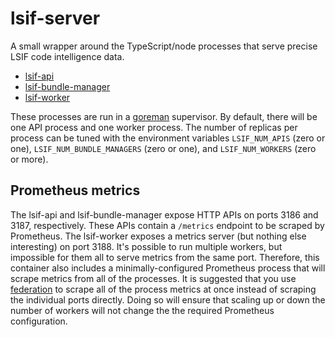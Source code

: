 # lsif-server

A small wrapper around the TypeScript/node processes that serve precise LSIF code intelligence data.

- [lsif-api](../../lsif/src/api/api.ts)
- [lsif-bundle-manager](../../lsif/src/bundle-manager/manager.ts)
- [lsif-worker](../../lsif/src/worker/worker.ts)

These processes are run in a [goreman](https://github.com/mattn/goreman) supervisor. By default, there will be one API process and one worker process. The number of replicas per process can be tuned with the environment variables `LSIF_NUM_APIS` (zero or one), `LSIF_NUM_BUNDLE_MANAGERS` (zero or one), and `LSIF_NUM_WORKERS` (zero or more).

## Prometheus metrics

The lsif-api and lsif-bundle-manager expose HTTP APIs on ports 3186 and 3187, respectively. These APIs contain a `/metrics` endpoint to be scraped by Prometheus. The lsif-worker exposes a metrics server (but nothing else interesting) on port 3188. It's possible to run multiple workers, but impossible for them all to serve metrics from the same port. Therefore, this container also includes a minimally-configured Prometheus process that will scrape metrics from all of the processes. It is suggested that you use [federation](https://prometheus.io/docs/prometheus/latest/federation/) to scrape all of the process metrics at once instead of scraping the individual ports directly. Doing so will ensure that scaling up or down the number of workers will not change the the required Prometheus configuration.
